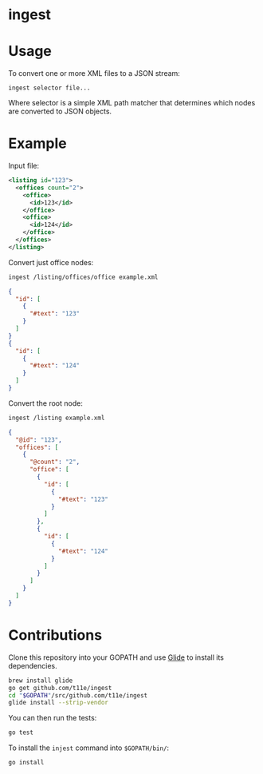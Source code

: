 # ingest

# Usage

To convert one or more XML files to a JSON stream:

```
ingest selector file...
```

Where selector is a simple XML path matcher that determines which
nodes are converted to JSON objects.

# Example

Input file:
```xml
<listing id="123">
  <offices count="2">
    <office>
      <id>123</id>
    </office>
    <office>
      <id>124</id>
    </office>
  </offices>
</listing>
```

Convert just office nodes:
```sh
ingest /listing/offices/office example.xml
```
```json
{
  "id": [
    {
      "#text": "123"
    }
  ]
}
{
  "id": [
    {
      "#text": "124"
    }
  ]
}
```

Convert the root node:
```sh
ingest /listing example.xml
```
```json
{
  "@id": "123",
  "offices": [
    {
      "@count": "2",
      "office": [
        {
          "id": [
            {
              "#text": "123"
            }
          ]
        },
        {
          "id": [
            {
              "#text": "124"
            }
          ]
        }
      ]
    }
  ]
}
```

# Contributions

Clone this repository into your GOPATH and use [Glide](https://github.com/Masterminds/glide) to install its dependencies.

```sh
brew install glide
go get github.com/t11e/ingest
cd "$GOPATH"/src/github.com/t11e/ingest
glide install --strip-vendor
```

You can then run the tests:

```sh
go test
```

To install the `injest` command into `$GOPATH/bin/`:

```sh
go install
```
